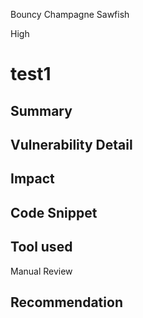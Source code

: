 Bouncy Champagne Sawfish

High

# test1

## Summary

## Vulnerability Detail

## Impact

## Code Snippet

## Tool used

Manual Review

## Recommendation

